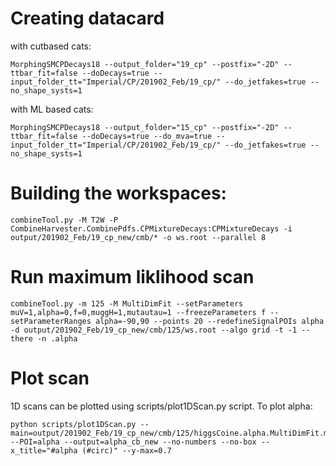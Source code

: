 # Creating datacard

with cutbased cats:

    MorphingSMCPDecays18 --output_folder="19_cp" --postfix="-2D" --ttbar_fit=false --doDecays=true --input_folder_tt="Imperial/CP/201902_Feb/19_cp/" --do_jetfakes=true --no_shape_systs=1

with ML based cats:

    MorphingSMCPDecays18 --output_folder="15_cp" --postfix="-2D" --ttbar_fit=false --doDecays=true --do_mva=true --input_folder_tt="Imperial/CP/201902_Feb/19_cp/" --do_jetfakes=true --no_shape_systs=1

# Building the workspaces:

    combineTool.py -M T2W -P CombineHarvester.CombinePdfs.CPMixtureDecays:CPMixtureDecays -i output/201902_Feb/19_cp_new/cmb/* -o ws.root --parallel 8

# Run maximum liklihood scan

    combineTool.py -m 125 -M MultiDimFit --setParameters muV=1,alpha=0,f=0,muggH=1,mutautau=1 --freezeParameters f --setParameterRanges alpha=-90,90 --points 20 --redefineSignalPOIs alpha  -d output/201902_Feb/19_cp_new/cmb/125/ws.root --algo grid -t -1 --there -n .alpha 

# Plot scan

1D scans can be plotted using scripts/plot1DScan.py script.
To plot alpha:

    python scripts/plot1DScan.py --main=output/201902_Feb/19_cp_new/cmb/125/higgsCoine.alpha.MultiDimFit.mH125.root --POI=alpha --output=alpha_cb_new --no-numbers --no-box --x_title="#alpha (#circ)" --y-max=0.7
